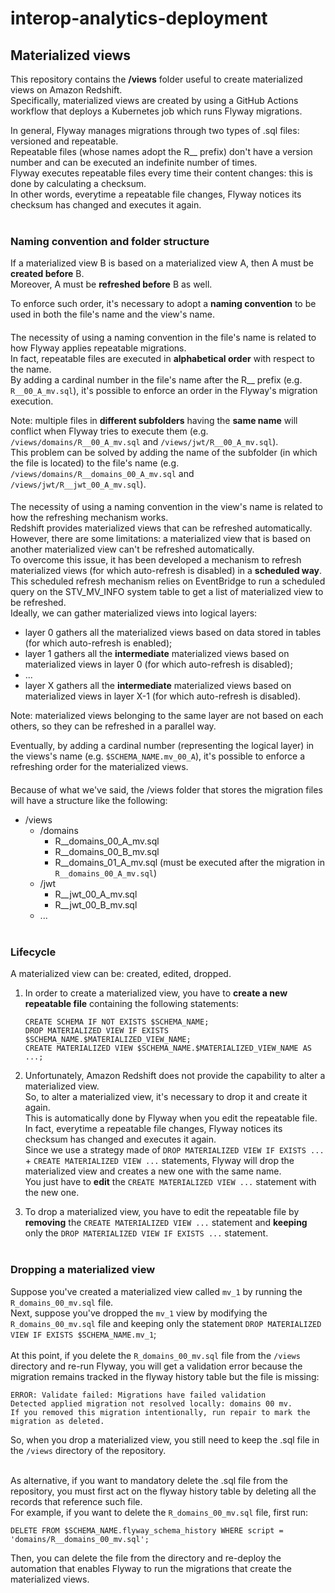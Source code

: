 # interop-analytics-deployment

## Materialized views
This repository contains the **/views** folder useful to create materialized views on Amazon Redshift.<br>
Specifically, materialized views are created by using a GitHub Actions workflow that deploys a Kubernetes job which runs Flyway migrations.<br>

In general, Flyway manages migrations through two types of .sql files: versioned and repeatable.<br>
Repeatable files (whose names adopt the R__ prefix) don't have a version number and can be executed an indefinite number of times.<br>
Flyway executes repeatable files every time their content changes: this is done by calculating a checksum.<br>
In other words, everytime a repeatable file changes, Flyway notices its checksum has changed and executes it again.<br><br>


### Naming convention and folder structure
If a materialized view B is based on a materialized view A, then A must be **created before** B.<br>
Moreover, A must be **refreshed before** B as well.<br>

To enforce such order, it's necessary to adopt a **naming convention** to be used in both the file's name and the view's name.<br>

####
The necessity of using a naming convention in the file's name is related to how Flyway applies repeatable migrations.<br>
In fact, repeatable files are executed in **alphabetical order** with respect to the name.<br>
By adding a cardinal number in the file's name after the R__ prefix (e.g. ```R__00_A_mv.sql```), it's possible to enforce an order in the Flyway's migration execution.<br>

Note: multiple files in **different subfolders** having the **same name** will conflict when Flyway tries to execute them (e.g. ```/views/domains/R__00_A_mv.sql``` and ```/views/jwt/R__00_A_mv.sql```).<br>
This problem can be solved by adding the name of the subfolder (in which the file is located) to the file's name (e.g. ```/views/domains/R__domains_00_A_mv.sql``` and ```/views/jwt/R__jwt_00_A_mv.sql```).<br>

####
The necessity of using a naming convention in the view's name is related to how the refreshing mechanism works.<br>
Redshift provides materialized views that can be refreshed automatically.<br>
However, there are some limitations: a materialized view that is based on another materialized view can't be refreshed automatically.<br>
To overcome this issue, it has been developed a mechanism to refresh materialized views (for which auto-refresh is disabled) in a **scheduled way**.<br>
This scheduled refresh mechanism relies on EventBridge to run a scheduled query on the STV_MV_INFO system table to get a list of materialized view to be refreshed.<br>
Ideally, we can gather materialized views into logical layers:
- layer 0 gathers all the materialized views based on data stored in tables (for which auto-refresh is enabled);
- layer 1 gathers all the **intermediate** materialized views based on materialized views in layer 0 (for which auto-refresh is disabled);
- ...
- layer X gathers all the **intermediate** materialized views based on materialized views in layer X-1 (for which auto-refresh is disabled).

Note: materialized views belonging to the same layer are not based on each others, so they can be refreshed in a parallel way.<br>

Eventually, by adding a cardinal number (representing the logical layer) in the views's name (e.g. ```$SCHEMA_NAME.mv_00_A```), it's possible to enforce a refreshing order for the materialized views.<br>

####
Because of what we've said, the /views folder that stores the migration files will have a structure like the following:
- /views
    - /domains
        - R__domains_00_A_mv.sql
        - R__domains_00_B_mv.sql
        - R__domains_01_A_mv.sql (must be executed after the migration in ```R__domains_00_A_mv.sql```)
    - /jwt
        - R__jwt_00_A_mv.sql
        - R__jwt_00_B_mv.sql
    - ...<br><br>



### Lifecycle
A materialized view can be: created, edited, dropped.<br>

1. In order to create a materialized view, you have to **create a new repeatable file** containing the following statements:<br>
    ```
    CREATE SCHEMA IF NOT EXISTS $SCHEMA_NAME;
    DROP MATERIALIZED VIEW IF EXISTS $SCHEMA_NAME.$MATERIALIZED_VIEW_NAME;
    CREATE MATERIALIZED VIEW $SCHEMA_NAME.$MATERIALIZED_VIEW_NAME AS ...;
    ```

2. Unfortunately, Amazon Redshift does not provide the capability to alter a materialized view.<br>
So, to alter a materialized view, it's necessary to drop it and create it again.<br>
This is automatically done by Flyway when you edit the repeatable file.<br>
In fact, everytime a repeatable file changes, Flyway notices its checksum has changed and executes it again.<br>
Since we use a strategy made of ```DROP MATERIALIZED VIEW IF EXISTS ...``` + ```CREATE MATERIALIZED VIEW ...``` statements, Flyway will drop the materialized view and creates a new one with the same name.<br>
You just have to **edit** the ```CREATE MATERIALIZED VIEW ...``` statement with the new one.<br>

3. To drop a materialized view, you have to edit the repeatable file by **removing** the ```CREATE MATERIALIZED VIEW ...``` statement and **keeping** only the ```DROP MATERIALIZED VIEW IF EXISTS ...``` statement.<br><br>


### Dropping a materialized view
Suppose you've created a materialized view called ```mv_1``` by running the ```R_domains_00_mv.sql``` file.<br>
Next, suppose you've dropped the ```mv_1``` view by modifying the ```R_domains_00_mv.sql``` file and keeping only the statement ```DROP MATERIALIZED VIEW IF EXISTS $SCHEMA_NAME.mv_1```;<br><br>
At this point, if you delete the ```R_domains_00_mv.sql``` file from the ```/views``` directory and re-run Flyway, you will get a validation error because the migration remains tracked in the flyway history table but the file is missing:
```
ERROR: Validate failed: Migrations have failed validation
Detected applied migration not resolved locally: domains 00 mv.
If you removed this migration intentionally, run repair to mark the migration as deleted.
```
So, when you drop a materialized view, you still need to keep the .sql file in the ```/views``` directory of the repository.<br><br>

As alternative, if you want to mandatory delete the .sql file from the repository, you must first act on the flyway history table by deleting all the records that reference such file.<br>
For example, if you want to delete the ```R_domains_00_mv.sql``` file, first run:
```
DELETE FROM $SCHEMA_NAME.flyway_schema_history WHERE script = 'domains/R__domains_00_mv.sql';
```
Then, you can delete the file from the directory and re-deploy the automation that enables Flyway to run the migrations that create the materialized views.
